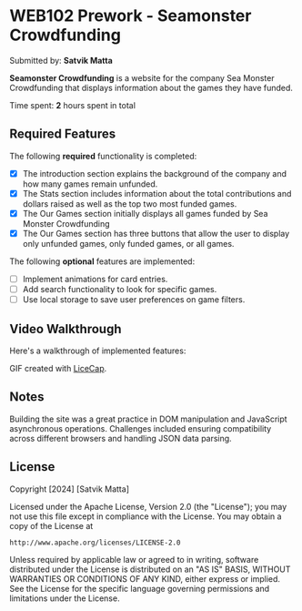 # WEB102 Prework - Seamonster Crowdfunding

Submitted by: **Satvik Matta**

**Seamonster Crowdfunding** is a website for the company Sea Monster Crowdfunding that displays information about the games they have funded.

Time spent: **2** hours spent in total

## Required Features

The following **required** functionality is completed:

* [x] The introduction section explains the background of the company and how many games remain unfunded.
* [x] The Stats section includes information about the total contributions and dollars raised as well as the top two most funded games.
* [x] The Our Games section initially displays all games funded by Sea Monster Crowdfunding
* [x] The Our Games section has three buttons that allow the user to display only unfunded games, only funded games, or all games.

The following **optional** features are implemented:

* [ ] Implement animations for card entries.
* [ ] Add search functionality to look for specific games.
* [ ] Use local storage to save user preferences on game filters.

## Video Walkthrough

Here's a walkthrough of implemented features:



<!-- Replace this with whatever GIF tool you used! -->
GIF created with [LiceCap](http://www.cockos.com/licecap/).

## Notes

Building the site was a great practice in DOM manipulation and JavaScript asynchronous operations. Challenges included ensuring compatibility across different browsers and handling JSON data parsing.

## License

Copyright [2024] [Satvik Matta]

Licensed under the Apache License, Version 2.0 (the "License");
you may not use this file except in compliance with the License.
You may obtain a copy of the License at

    http://www.apache.org/licenses/LICENSE-2.0

Unless required by applicable law or agreed to in writing, software
distributed under the License is distributed on an "AS IS" BASIS,
WITHOUT WARRANTIES OR CONDITIONS OF ANY KIND, either express or implied.
See the License for the specific language governing permissions and
limitations under the License.
